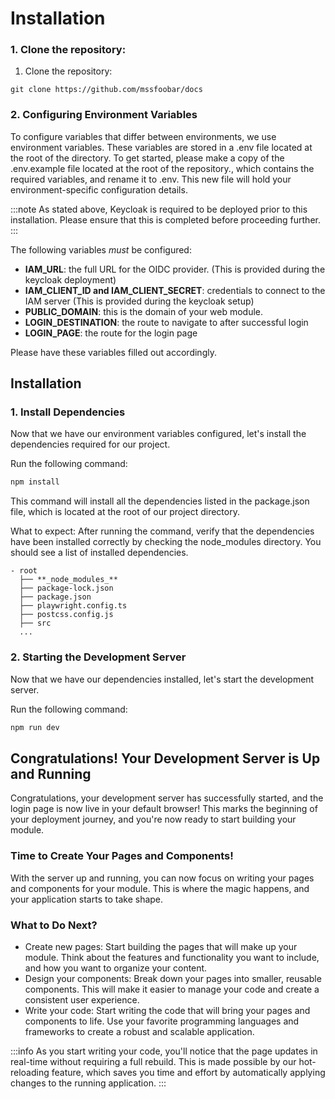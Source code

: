 # Installation

### 1. Clone the repository:

1. Clone the repository:

```
git clone https://github.com/mssfoobar/docs
```

### 2. Configuring Environment Variables

To configure variables that differ between environments, we use environment variables. These variables are stored in a .env file located at the root of the directory.
To get started, please make a copy of the .env.example file located at the root of the repository., which contains the required variables, and rename it to .env. This new file will hold your environment-specific configuration details.

:::note
As stated above, Keycloak is required to be deployed prior to this installation. Please ensure that this is completed before proceeding further.
:::

The following variables _must_ be configured:

- **IAM_URL**: the full URL for the OIDC provider. (This is provided during the keycloak deployment)
- **IAM_CLIENT_ID and IAM_CLIENT_SECRET**: credentials to connect to the IAM server (This is provided during the keycloak setup)
- **PUBLIC_DOMAIN**: this is the domain of your web module.
- **LOGIN_DESTINATION**: the route to navigate to after successful login
- **LOGIN_PAGE**: the route for the login page

Please have these variables filled out accordingly.

## Installation

### 1. Install Dependencies

Now that we have our environment variables configured, let's install the dependencies required for our project.

Run the following command:

```bash
npm install
```

This command will install all the dependencies listed in the package.json file, which is located at the root of our project directory.

What to expect:
After running the command, verify that the dependencies have been installed correctly by checking the node_modules directory. You should see a list of installed dependencies.

```
- root
  ├── **_node_modules_**
  ├── package-lock.json
  ├── package.json
  ├── playwright.config.ts
  ├── postcss.config.js
  ├── src
  ...
```

### 2. Starting the Development Server

Now that we have our dependencies installed, let's start the development server.

Run the following command:

```bash
npm run dev
```

## Congratulations! Your Development Server is Up and Running

Congratulations, your development server has successfully started, and the login page is now live in your default browser! This marks the beginning of your deployment journey, and you're now ready to start building your module.

### Time to Create Your Pages and Components!

With the server up and running, you can now focus on writing your pages and components for your module. This is where the magic happens, and your application starts to take shape.

### What to Do Next?

- Create new pages: Start building the pages that will make up your module. Think about the features and functionality you want to include, and how you want to organize your content.
- Design your components: Break down your pages into smaller, reusable components. This will make it easier to manage your code and create a consistent user experience.
- Write your code: Start writing the code that will bring your pages and components to life. Use your favorite programming languages and frameworks to create a robust and scalable application.

:::info
As you start writing your code, you'll notice that the page updates in real-time without requiring a full rebuild. This is made possible by our hot-reloading feature, which saves you time and effort by automatically applying changes to the running application.
:::